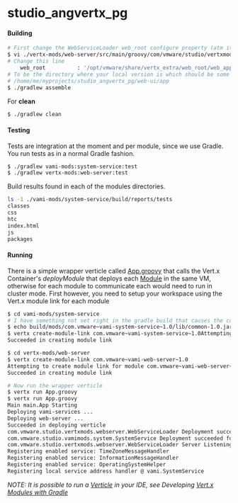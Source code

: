 studio_angvertx_pg
==================
#### Building
``` bash
# First change the WebServiceLoader web_root configure property (atm it is hardcoded, external properties are passed to Vert.x modules via a conf file) to the absolute path of the web app directory.
$ vi ./vertx-mods/web-server/src/main/groovy/com/vmware/studio/vertxmods/webserver/WebServiceLoader.groovy
# Change this line
    web_root          : '/opt/vmware/share/vertx_extra/web_root/web_app'
# To be the directory where your local version is which should be some like: 
# /home/me/myprojects/studio_angvertx_pg/web-ui/app
$ ./gradlew assemble
```
For **clean**
```bash
$ ./gradlew clean
```
#### Testing
Tests are integration at the moment and per module, since we use Gradle. You run tests as in a normal Gradle fashion.
``` bash
$ ./gradlew vami-mods:system-service:test
$ ./gradlew vertx-mods:web-server:test
```
Build results found in each of the modules directories.
```bash
ls -1 ./vami-mods/system-service/build/reports/tests
classes
css
htc
index.html
js
packages
```
#### Running
There is a simple wrapper verticle called [App.groovy](https://github.com/sam-vmware/studio_angvertx_pg/blob/master/App.groovy) that calls the Vert.x Container's *deployModule* that deploys each [Module](http://vertx.io/manual.html#module) in the same VM, otherwise for each module to communicate each would need to run in cluster mode. First however, you need to setup your workspace using the Vert.x module link for each module
```bash
$ cd vami-mods/system-service
# I have something not set right in the gradle build that causes the common.jar not to be placed in the build directory so this step is needed for now.
$ echo build/mods/com.vmware~vami-system-service~1.0/lib/common-1.0.jar >> vertx_classpath.txt
$ vertx create-module-link com.vmware~vami-system-service~1.0Attempting to create module link for module com.vmware~vami-system-service~1.0 
Succeeded in creating module link 

$ cd vertx-mods/web-server
$ vertx create-module-link com.vmware~vami-web-server~1.0
Attempting to create module link for module com.vmware~vami-web-server~1.0 
Succeeded in creating module link 

# Now run the wrapper verticle
$ vertx run App.groovy
$ vertx run App.groovy 
Main main.App Starting 
Deploying vami-services ... 
Deploying web-server ... 
Succeeded in deploying verticle 
com.vmware.studio.vertxmods.webserver.WebServiceLoader Deployment succeeded for: com.vmware.studio.vertxmods.webserver.WebServiceLoader 
com.vmware.studio.vamimods.system.SystemService Deployment succeeded for: com.vmware.studio.vamimods.system.SystemService 
com.vmware.studio.vertxmods.webserver.WebServiceLoader Server Listening on port: 8080, host: 0.0.0.0 
Registering enabled service: TimeZoneMessageHandler 
Registering enabled service: InformationMessageHandler 
Registering enabled service: OperatingSystemHelper 
Registering local service address handler @ vami.SystemService 
```

*NOTE: It is possible to run a [Verticle](http://vertx.io/manual.html#verticle) in your IDE, see Developing [Vert.x Modules with Gradle](http://vertx.io/gradle_dev.html)*


